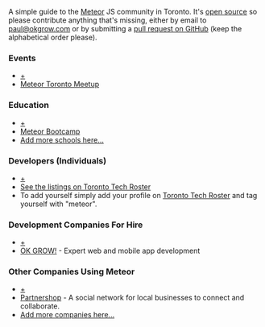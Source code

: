 A simple guide to the [Meteor](https://www.meteor.com/) JS community in
Toronto. It's [open source](https://github.com/okgrow/meteortoronto.com) so
please contribute anything that's missing, either by email to
[paul@okgrow.com](paul@okgrow.com) or by submitting a [pull request on
GitHub](https://github.com/okgrow/meteortoronto.com) (keep the alphabetical
order please).

### Events

* [+](https://github.com/okgrow/meteortoronto.com)
* [Meteor Toronto Meetup](http://www.meetup.com/Meteor-Toronto/)

### Education

* [+](https://github.com/okgrow/meteortoronto.com)
* [Meteor Bootcamp](http://www.okgrow.com/meteor/learn/)
* [Add more schools here...](https://github.com/okgrow/meteortoronto.com)

### Developers (Individuals)

* [+](http://www.techroster.to/)
* [See the listings on Toronto Tech Roster](http://www.techroster.to/people?utf8=%E2%9C%93&q=%5Bmeteor%5D) 
* To add yourself simply add your profile on [Toronto Tech
Roster](http://www.techroster.to/) and tag yourself with "meteor".

### Development Companies For Hire

* [+](https://github.com/okgrow/meteortoronto.com)
* [OK GROW!](http://www.okgrow.com/meteor/) - Expert web and mobile app development

### Other Companies Using Meteor

* [+](https://github.com/okgrow/meteortoronto.com)
* [Partnershop](http://www.getpartnershop.com/) - A social network for local businesses to connect and collaborate.
* [Add more companies here...](https://github.com/okgrow/meteortoronto.com)
